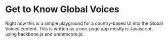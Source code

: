 Get to Know Global Voices
=========================

Right now this is a simple playground for a country-based UI into the Global Voices content.  This is written as a one-page app mostly is Javascript, using backbone.js and underscore.js.